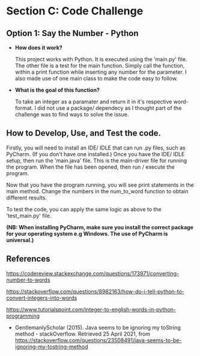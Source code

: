 # Section C: Code Challenge

## Option 1: Say the Number - Python

* **How does it work?**

    This project works with Python. It is executed using the 'main.py' file. The other file is a test for the main function. Simply call the function, within a print function while inserting any number for the parameter. I also made use of one main class to make the code easy to follow.
* **What is the goal of this function?**
    
    To take an integer as a paramater and return it in it's respective word-format. I did not use a package/ dependecy as I thought part of the challenge was to find ways to solve the issue.


## How to Develop, Use, and Test the code.

Firstly, you will need to install an IDE/ IDLE that can run .py files, such as PyCharm. (If you don't have one installed.)
Once you have the IDE/ IDLE setup, then run the 'main.java' file. This is the main-driver file for running the program. When the file has been opened, then run / execute the program.

Now that you have the program running, you will see print statements in the main method. Change the numbers in the num_to_word function to obtain different results. 

To test the code, you can apply the same logic as above to the 'test_main.py' file.

**(NB: When installing PyCharm, make sure you install the correct package for your operating system e.g Windows. The use of PyCharm is universal.)**


## References

https://codereview.stackexchange.com/questions/173971/converting-number-to-words

https://stackoverflow.com/questions/8982163/how-do-i-tell-python-to-convert-integers-into-words

https://www.tutorialspoint.com/integer-to-english-words-in-python-programming

- GentlemanlyScholar (2015). Java seems to be ignoring my toString method - stackOverflow. Retrieved 25 April 2021,
  from https://stackoverflow.com/questions/23508491/java-seems-to-be-ignoring-my-tostring-method
